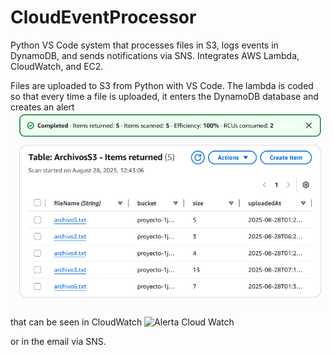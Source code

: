 # CloudEventProcessor
Python VS Code system that processes files in S3, logs events in DynamoDB, and sends notifications via SNS. Integrates AWS Lambda, CloudWatch, and EC2.

Files are uploaded to S3 from Python with VS Code.
The lambda is coded so that every time a file is uploaded, it enters the DynamoDB database and creates an alert ![Alerta DynamoDB](DynamoDB.png)

that can be seen in CloudWatch ![Alerta Cloud Watch](CloudWatch.png)

or in the email via SNS.
